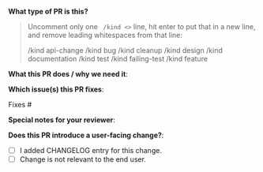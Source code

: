 <!--  Thanks for sending a pull request!  Here are some tips for you:

1. If this is your first time, please read our contributor guidelines: https://github.com/kubeedge/kubeedge/blob/master/CONTRIBUTING.md
2. Ensure you have added or ran the appropriate tests for your PR

-->

**What type of PR is this?**
> Uncomment only one ` /kind <>` line, hit enter to put that in a new line, and remove leading whitespaces from that line:
>
> /kind api-change
> /kind bug
> /kind cleanup
> /kind design
> /kind documentation
> /kind test
> /kind failing-test
> /kind feature


**What this PR does / why we need it**:

**Which issue(s) this PR fixes**:
<!--
*Automatically closes linked issue when PR is merged.
Usage: `Fixes #<issue number>`, or `Fixes (paste link of issue)`.
_If PR is about `failing-tests or flakes`, please post the related issues/tests in a comment and do not use `Fixes`_*
-->
Fixes #

**Special notes for your reviewer**:

**Does this PR introduce a user-facing change?**:
<!--
If yes, you should add a release note to changelog.md:

Please write follow this format:
<pr title> ([#<pr id>](<pr link>), [@<your github name>](<your github homepage link>))

For example:
Add tree to store copy of dependency's license ([#1847](https://github.com/kubeedge/kubeedge/pull/1847), [@kevin-wangzefeng](https://github.com/kevin-wangzefeng))

The pr title should start with an uppercase letter.
-->

* [ ] I added CHANGELOG entry for this change.
* [ ] Change is not relevant to the end user.
